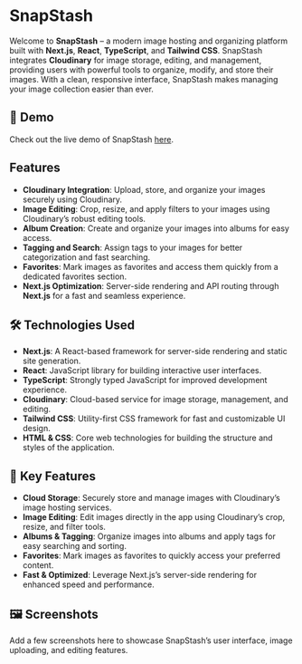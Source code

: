 # SnapStash

Welcome to **SnapStash** – a modern image hosting and organizing platform built with **Next.js**, **React**, **TypeScript**, and **Tailwind CSS**. SnapStash integrates **Cloudinary** for image storage, editing, and management, providing users with powerful tools to organize, modify, and store their images. With a clean, responsive interface, SnapStash makes managing your image collection easier than ever.

## 🚀 Demo

Check out the live demo of SnapStash [here](#).

## Features

- **Cloudinary Integration**: Upload, store, and organize your images securely using Cloudinary.
- **Image Editing**: Crop, resize, and apply filters to your images using Cloudinary’s robust editing tools.
- **Album Creation**: Create and organize your images into albums for easy access.
- **Tagging and Search**: Assign tags to your images for better categorization and fast searching.
- **Favorites**: Mark images as favorites and access them quickly from a dedicated favorites section.
- **Next.js Optimization**: Server-side rendering and API routing through **Next.js** for a fast and seamless experience.

## 🛠️ Technologies Used

- **Next.js**: A React-based framework for server-side rendering and static site generation.
- **React**: JavaScript library for building interactive user interfaces.
- **TypeScript**: Strongly typed JavaScript for improved development experience.
- **Cloudinary**: Cloud-based service for image storage, management, and editing.
- **Tailwind CSS**: Utility-first CSS framework for fast and customizable UI design.
- **HTML & CSS**: Core web technologies for building the structure and styles of the application.

## 📂 Key Features

- **Cloud Storage**: Securely store and manage images with Cloudinary’s image hosting services.
- **Image Editing**: Edit images directly in the app using Cloudinary’s crop, resize, and filter tools.
- **Albums & Tagging**: Organize images into albums and apply tags for easy searching and sorting.
- **Favorites**: Mark images as favorites to quickly access your preferred content.
- **Fast & Optimized**: Leverage Next.js’s server-side rendering for enhanced speed and performance.

## 🖼️ Screenshots

Add a few screenshots here to showcase SnapStash’s user interface, image uploading, and editing features.
